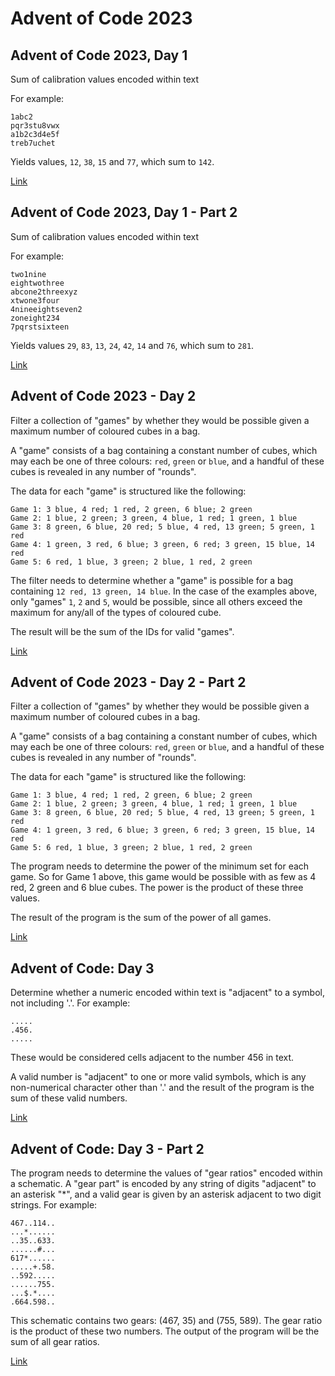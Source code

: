 # Advent of Code 2023

## Advent of Code 2023, Day 1

Sum of calibration values encoded within text

For example:
```
1abc2
pqr3stu8vwx
a1b2c3d4e5f
treb7uchet
```

Yields values, `12`, `38`, `15` and `77`, which sum to `142`.

[Link](https://adventofcode.com/2023/day/1)

## Advent of Code 2023, Day 1 - Part 2

Sum of calibration values encoded within text

For example:
```
two1nine
eightwothree
abcone2threexyz
xtwone3four
4nineeightseven2
zoneight234
7pqrstsixteen
```

Yields values `29`, `83`, `13`, `24`, `42`, `14` and `76`,
which sum to `281`.

[Link](https://adventofcode.com/2023/day/1)

## Advent of Code 2023 - Day 2

Filter a collection of "games" by whether they would be possible
given a maximum number of coloured cubes in a bag.

A "game" consists of a bag containing a constant number of cubes,
which may each be one of three colours: `red`, `green` or `blue`,
and a handful of these cubes is revealed in any number of "rounds".

The data for each "game" is structured like the following:
```
Game 1: 3 blue, 4 red; 1 red, 2 green, 6 blue; 2 green
Game 2: 1 blue, 2 green; 3 green, 4 blue, 1 red; 1 green, 1 blue
Game 3: 8 green, 6 blue, 20 red; 5 blue, 4 red, 13 green; 5 green, 1 red
Game 4: 1 green, 3 red, 6 blue; 3 green, 6 red; 3 green, 15 blue, 14 red
Game 5: 6 red, 1 blue, 3 green; 2 blue, 1 red, 2 green
```

The filter needs to determine whether a "game" is possible for a bag
containing `12 red, 13 green, 14 blue`. In the case of the examples
above, only "games" `1`, `2` and `5`, would be possible, since all
others exceed the maximum for any/all of the types of coloured cube.

The result will be the sum of the IDs for valid "games".

[Link](https://adventofcode.com/2023/day/2)

## Advent of Code 2023 - Day 2 - Part 2

Filter a collection of "games" by whether they would be possible
given a maximum number of coloured cubes in a bag.

A "game" consists of a bag containing a constant number of cubes,
which may each be one of three colours: `red`, `green` or `blue`,
and a handful of these cubes is revealed in any number of "rounds".

The data for each "game" is structured like the following:
```
Game 1: 3 blue, 4 red; 1 red, 2 green, 6 blue; 2 green
Game 2: 1 blue, 2 green; 3 green, 4 blue, 1 red; 1 green, 1 blue
Game 3: 8 green, 6 blue, 20 red; 5 blue, 4 red, 13 green; 5 green, 1 red
Game 4: 1 green, 3 red, 6 blue; 3 green, 6 red; 3 green, 15 blue, 14 red
Game 5: 6 red, 1 blue, 3 green; 2 blue, 1 red, 2 green
```

The program needs to determine the power of the minimum set for each
game. So for Game 1 above, this game would be possible with as few as
4 red, 2 green and 6 blue cubes. The power is the product of these
three values.

The result of the program is the sum of the power of all games.

[Link](https://adventofcode.com/2023/day/2)

## Advent of Code: Day 3

Determine whether a numeric encoded within text is "adjacent"
to a symbol, not including '.'. For example:
```
.....
.456.
.....
```
These would be considered cells adjacent to the number 456 in text.

A valid number is "adjacent" to one or more valid symbols, which is
any non-numerical character other than '.' and the result of the
program is the sum of these valid numbers.

[Link](https://adventofcode.com/2023/day/3)

## Advent of Code: Day 3 - Part 2

The program needs to determine the values of "gear ratios"
encoded within a schematic. A "gear part" is encoded by any string
of digits "adjacent" to an asterisk "\*", and a valid gear is given
by an asterisk adjacent to two digit strings. For example:
```
467..114..
...*......
..35..633.
......#...
617*......
.....+.58.
..592.....
......755.
...$.*....
.664.598..
```

This schematic contains two gears: (467, 35) and (755, 589). The
gear ratio is the product of these two numbers. The output of the
program will be the sum of all gear ratios.

[Link](https://adventofcode.com/2023/day/3)
